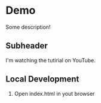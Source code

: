 # Demo

Some description!

## Subheader

I'm watching the tutirial on YouTube.

## Local Development

1. Open index.html in yout browser


